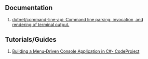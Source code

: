 ## Documentation
1. [dotnet/command-line-api: Command line parsing, invocation, and rendering of terminal output.](https://github.com/dotnet/command-line-api)
## Tutorials/Guides
1. [Building a Menu-Driven Console Application in C#- CodeProject](https://www.codeproject.com/Articles/5382189/Building-a-Menu-Driven-Console-Application-in-Csha)